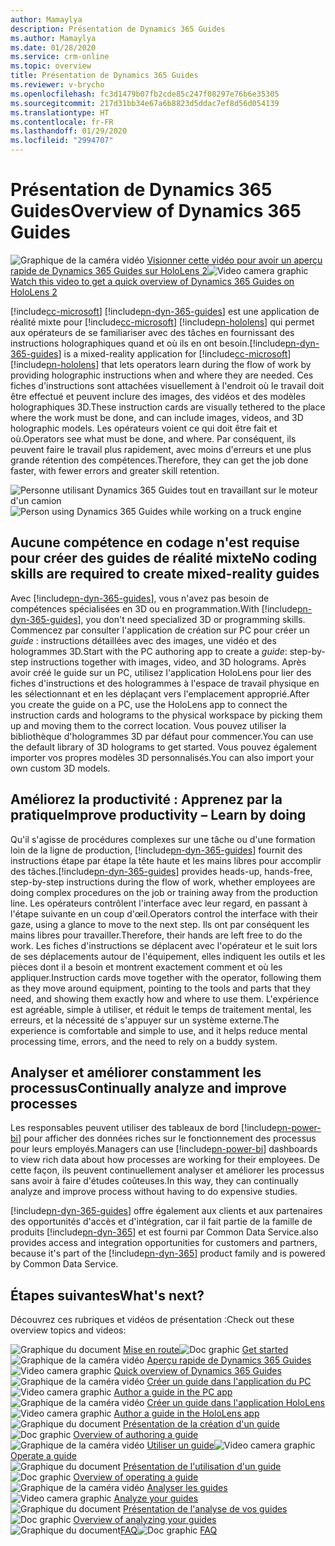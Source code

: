 ```yaml
---
author: Mamaylya
description: Présentation de Dynamics 365 Guides
ms.author: Mamaylya
ms.date: 01/28/2020
ms.service: crm-online
ms.topic: overview
title: Présentation de Dynamics 365 Guides
ms.reviewer: v-brycho
ms.openlocfilehash: fc3d1479b07fb2cde85c247f08297e76b6e35305
ms.sourcegitcommit: 217d31bb34e67a6b8823d5ddac7ef8d56d054139
ms.translationtype: HT
ms.contentlocale: fr-FR
ms.lasthandoff: 01/29/2020
ms.locfileid: "2994707"
---
```

# <a name="overview-of-dynamics-365-guides"></a><span data-ttu-id="2300e-103">Présentation de Dynamics 365 Guides</span><span class="sxs-lookup"><span data-stu-id="2300e-103">Overview of Dynamics 365 Guides</span></span>

<span data-ttu-id="2300e-104">![Graphique de la caméra vidéo](media/video-camera.PNG "Graphique de la caméra vidéo") [Visionner cette vidéo pour avoir un aperçu rapide de Dynamics 365 Guides sur HoloLens 2](https://www.youtube.com/watch?v=V8c3pDKdHEc)</span><span class="sxs-lookup"><span data-stu-id="2300e-104">![Video camera graphic](media/video-camera.PNG "Video camera graphic") [Watch this video to get a quick overview of Dynamics 365 Guides on HoloLens 2](https://www.youtube.com/watch?v=V8c3pDKdHEc)</span></span>

[!include[cc-microsoft](../includes/cc-microsoft.md)] <span data-ttu-id="2300e-105">[!include[pn-dyn-365-guides](../includes/pn-dyn-365-guides.md)] est une application de réalité mixte pour [!include[cc-microsoft](../includes/cc-microsoft.md)] [!include[pn-hololens](../includes/pn-hololens.md)] qui permet aux opérateurs de se familiariser avec des tâches en fournissant des instructions holographiques quand et où ils en ont besoin.</span><span class="sxs-lookup"><span data-stu-id="2300e-105">[!include[pn-dyn-365-guides](../includes/pn-dyn-365-guides.md)] is a mixed-reality application for [!include[cc-microsoft](../includes/cc-microsoft.md)] [!include[pn-hololens](../includes/pn-hololens.md)] that lets operators learn during the flow of work by providing holographic instructions when and where they are needed.</span></span> <span data-ttu-id="2300e-106">Ces fiches d'instructions sont attachées visuellement à l'endroit où le travail doit être effectué et peuvent inclure des images, des vidéos et des modèles holographiques 3D.</span><span class="sxs-lookup"><span data-stu-id="2300e-106">These instruction cards are visually tethered to the place where the work must be done, and can include images, videos, and 3D holographic models.</span></span> <span data-ttu-id="2300e-107">Les opérateurs voient ce qui doit être fait et où.</span><span class="sxs-lookup"><span data-stu-id="2300e-107">Operators see what must be done, and where.</span></span> <span data-ttu-id="2300e-108">Par conséquent, ils peuvent faire le travail plus rapidement, avec moins d'erreurs et une plus grande rétention des compétences.</span><span class="sxs-lookup"><span data-stu-id="2300e-108">Therefore, they can get the job done faster, with fewer errors and greater skill retention.</span></span>

<span data-ttu-id="2300e-109">![Personne utilisant Dynamics 365 Guides tout en travaillant sur le moteur d'un camion](media/woman-at-work.PNG "Personne utilisant Dynamics 365 Guides tout en travaillant sur le moteur d'un camion")</span><span class="sxs-lookup"><span data-stu-id="2300e-109">![Person using Dynamics 365 Guides while working on a truck engine](media/woman-at-work.PNG "Person using Dynamics 365 Guides while working on a truck engine")</span></span> 

## <a name="no-coding-skills-are-required-to-create-mixed-reality-guides"></a><span data-ttu-id="2300e-110">Aucune compétence en codage n'est requise pour créer des guides de réalité mixte</span><span class="sxs-lookup"><span data-stu-id="2300e-110">No coding skills are required to create mixed-reality guides</span></span>

<span data-ttu-id="2300e-111">Avec [!include[pn-dyn-365-guides](../includes/pn-dyn-365-guides.md)], vous n'avez pas besoin de compétences spécialisées en 3D ou en programmation.</span><span class="sxs-lookup"><span data-stu-id="2300e-111">With [!include[pn-dyn-365-guides](../includes/pn-dyn-365-guides.md)], you don't need specialized 3D or programming skills.</span></span> <span data-ttu-id="2300e-112">Commencez par consulter l'application de création sur PC pour créer un *guide* : instructions détaillées avec des images, une vidéo et des hologrammes 3D.</span><span class="sxs-lookup"><span data-stu-id="2300e-112">Start with the PC authoring app to create a *guide*: step-by-step instructions together with images, video, and 3D holograms.</span></span> <span data-ttu-id="2300e-113">Après avoir créé le guide sur un PC, utilisez l'application HoloLens pour lier des fiches d'instructions et des hologrammes à l'espace de travail physique en les sélectionnant et en les déplaçant vers l'emplacement approprié.</span><span class="sxs-lookup"><span data-stu-id="2300e-113">After you create the guide on a PC, use the HoloLens app to connect the instruction cards and holograms to the physical workspace by picking them up and moving them to the correct location.</span></span> <span data-ttu-id="2300e-114">Vous pouvez utiliser la bibliothèque d'hologrammes 3D par défaut pour commencer.</span><span class="sxs-lookup"><span data-stu-id="2300e-114">You can use the default library of 3D holograms to get started.</span></span> <span data-ttu-id="2300e-115">Vous pouvez également importer vos propres modèles 3D personnalisés.</span><span class="sxs-lookup"><span data-stu-id="2300e-115">You can also import your own custom 3D models.</span></span>

## <a name="improve-productivity--learn-by-doing"></a><span data-ttu-id="2300e-116">Améliorez la productivité : Apprenez par la pratique</span><span class="sxs-lookup"><span data-stu-id="2300e-116">Improve productivity – Learn by doing</span></span>

<span data-ttu-id="2300e-117">Qu'il s'agisse de procédures complexes sur une tâche ou d'une formation loin de la ligne de production, [!include[pn-dyn-365-guides](../includes/pn-dyn-365-guides.md)] fournit des instructions étape par étape la tête haute et les mains libres pour accomplir des tâches.</span><span class="sxs-lookup"><span data-stu-id="2300e-117">[!include[pn-dyn-365-guides](../includes/pn-dyn-365-guides.md)] provides heads-up, hands-free, step-by-step instructions during the flow of work, whether employees are doing complex procedures on the job or training away from the production line.</span></span> <span data-ttu-id="2300e-118">Les opérateurs contrôlent l'interface avec leur regard, en passant à l'étape suivante en un coup d'œil.</span><span class="sxs-lookup"><span data-stu-id="2300e-118">Operators control the interface with their gaze, using a glance to move to the next step.</span></span> <span data-ttu-id="2300e-119">Ils ont par conséquent les mains libres pour travailler.</span><span class="sxs-lookup"><span data-stu-id="2300e-119">Therefore, their hands are left free to do the work.</span></span> <span data-ttu-id="2300e-120">Les fiches d'instructions se déplacent avec l'opérateur et le suit lors de ses déplacements autour de l'équipement, elles indiquent les outils et les pièces dont il a besoin et montrent exactement comment et où les appliquer.</span><span class="sxs-lookup"><span data-stu-id="2300e-120">Instruction cards move together with the operator, following them as they move around equipment, pointing to the tools and parts that they need, and showing them exactly how and where to use them.</span></span> <span data-ttu-id="2300e-121">L'expérience est agréable, simple à utiliser, et réduit le temps de traitement mental, les erreurs, et la nécessité de s'appuyer sur un système externe.</span><span class="sxs-lookup"><span data-stu-id="2300e-121">The experience is comfortable and simple to use, and it helps reduce mental processing time, errors, and the need to rely on a buddy system.</span></span>

## <a name="continually-analyze-and-improve-processes"></a><span data-ttu-id="2300e-122">Analyser et améliorer constamment les processus</span><span class="sxs-lookup"><span data-stu-id="2300e-122">Continually analyze and improve processes</span></span>

<span data-ttu-id="2300e-123">Les responsables peuvent utiliser des tableaux de bord [!include[pn-power-bi](../includes/pn-power-bi.md)] pour afficher des données riches sur le fonctionnement des processus pour leurs employés.</span><span class="sxs-lookup"><span data-stu-id="2300e-123">Managers can use [!include[pn-power-bi](../includes/pn-power-bi.md)] dashboards to view rich data about how processes are working for their employees.</span></span> <span data-ttu-id="2300e-124">De cette façon, ils peuvent continuellement analyser et améliorer les processus sans avoir à faire d'études coûteuses.</span><span class="sxs-lookup"><span data-stu-id="2300e-124">In this way, they can continually analyze and improve process without having to do expensive studies.</span></span>

[!include[pn-dyn-365-guides](../includes/pn-dyn-365-guides.md)] <span data-ttu-id="2300e-125">offre également aux clients et aux partenaires des opportunités d'accès et d'intégration, car il fait partie de la famille de produits [!include[pn-dyn-365](../includes/pn-dyn-365.md)] et est fourni par Common Data Service.</span><span class="sxs-lookup"><span data-stu-id="2300e-125">also provides access and integration opportunities for customers and partners, because it's part of the [!include[pn-dyn-365](../includes/pn-dyn-365.md)] product family and is powered by Common Data Service.</span></span>

## <a name="whats-next"></a><span data-ttu-id="2300e-126">Étapes suivantes</span><span class="sxs-lookup"><span data-stu-id="2300e-126">What's next?</span></span>

<span data-ttu-id="2300e-127">Découvrez ces rubriques et vidéos de présentation :</span><span class="sxs-lookup"><span data-stu-id="2300e-127">Check out these overview topics and videos:</span></span>

<span data-ttu-id="2300e-128">![Graphique du document](media/doc-icon.PNG "Graphique du document") [Mise en route](get-started.md)</span><span class="sxs-lookup"><span data-stu-id="2300e-128">![Doc graphic](media/doc-icon.PNG "Doc graphic") [Get started](get-started.md)</span></span><br>
<span data-ttu-id="2300e-129">![Graphique de la caméra vidéo](media/video-camera.PNG "Graphique de la caméra vidéo") [Aperçu rapide de Dynamics 365 Guides](https://aka.ms/guidesoverview)</span><span class="sxs-lookup"><span data-stu-id="2300e-129">![Video camera graphic](media/video-camera.PNG "Video camera graphic") [Quick overview of Dynamics 365 Guides](https://aka.ms/guidesoverview)</span></span><br>
<span data-ttu-id="2300e-130">![Graphique de la caméra vidéo](media/video-camera.PNG "Graphique de la caméra vidéo") [Créer un guide dans l'application du PC](https://aka.ms/pcauthor)</span><span class="sxs-lookup"><span data-stu-id="2300e-130">![Video camera graphic](media/video-camera.PNG "Video camera graphic") [Author a guide in the PC app](https://aka.ms/pcauthor)</span></span><br>
<span data-ttu-id="2300e-131">![Graphique de la caméra vidéo](media/video-camera.PNG "Graphique de la caméra vidéo") [Créer un guide dans l'application HoloLens](https://aka.ms/hololensauthor)</span><span class="sxs-lookup"><span data-stu-id="2300e-131">![Video camera graphic](media/video-camera.PNG "Video camera graphic") [Author a guide in the HoloLens app](https://aka.ms/hololensauthor)</span></span><br>
<span data-ttu-id="2300e-132">![Graphique du document](media/doc-icon.PNG "Graphique du document") [Présentation de la création d'un guide](authoring-overview.md)</span><span class="sxs-lookup"><span data-stu-id="2300e-132">![Doc graphic](media/doc-icon.PNG "Doc graphic") [Overview of authoring a guide](authoring-overview.md)</span></span><br>
<span data-ttu-id="2300e-133">![Graphique de la caméra vidéo](media/video-camera.PNG "Graphique de la caméra vidéo") [Utiliser un guide](https://aka.ms/guidesoperate)</span><span class="sxs-lookup"><span data-stu-id="2300e-133">![Video camera graphic](media/video-camera.PNG "Video camera graphic") [Operate a guide](https://aka.ms/guidesoperate)</span></span><br>
<span data-ttu-id="2300e-134">![Graphique du document](media/doc-icon.PNG "Graphique du document") [Présentation de l'utilisation d'un guide](operator-overview.md)</span><span class="sxs-lookup"><span data-stu-id="2300e-134">![Doc graphic](media/doc-icon.PNG "Doc graphic") [Overview of operating a guide](operator-overview.md)</span></span><br>
<span data-ttu-id="2300e-135">![Graphique de la caméra vidéo](media/video-camera.PNG "Graphique de la caméra vidéo") [Analyser les guides](https://aka.ms/guidesanalyze)</span><span class="sxs-lookup"><span data-stu-id="2300e-135">![Video camera graphic](media/video-camera.PNG "Video camera graphic") [Analyze your guides](https://aka.ms/guidesanalyze)</span></span><br>
<span data-ttu-id="2300e-136">![Graphique du document](media/doc-icon.PNG "Graphique du document") [Présentation de l'analyse de vos guides](analytics-guide.md)</span><span class="sxs-lookup"><span data-stu-id="2300e-136">![Doc graphic](media/doc-icon.PNG "Doc graphic") [Overview of analyzing your guides](analytics-guide.md)</span></span><br>
<span data-ttu-id="2300e-137">![Graphique du document ](media/doc-icon.PNG "Graphique du document")[FAQ](faq.md)</span><span class="sxs-lookup"><span data-stu-id="2300e-137">![Doc graphic](media/doc-icon.PNG "Doc graphic") [FAQ](faq.md)</span></span>
